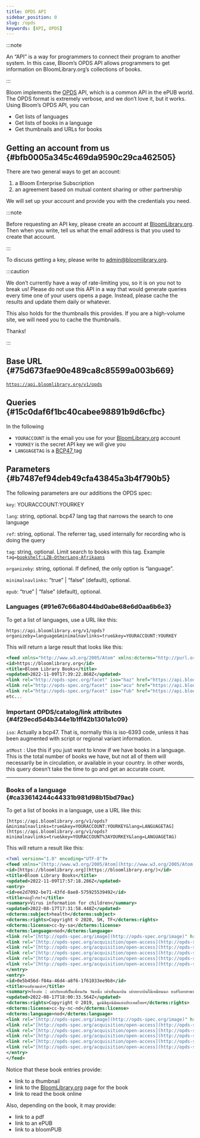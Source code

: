 ```yaml
---
title: OPDS API
sidebar_position: 0
slug: /opds
keywords: [API, OPDS]
---
```




:::note

An “API” is a way for programmers to connect their program to another system. In this case, Bloom’s OPDS API allows programmers to get information on BloomLibrary.org’s collections of books.

:::




Bloom implements the [OPDS](https://opds.io/) API, which is a common API in the ePUB world. The OPDS format is extremely verbose, and we don’t love it, but it works. Using Bloom’s OPDS API, you can

- Get lists of languages
- Get lists of books in a language
- Get thumbnails and URLs for books

## Getting an account from us {#bfb0005a345c469da9590c29ca462505}


There are two general ways to get an account:

1. a Bloom Enterprise Subscription
2. an agreement based on mutual content sharing or other partnership

We will set up your account and provide you with the credentials you need.


:::note

Before requesting an API key, please create an account at [BloomLibrary.org](http://bloomlibrary.org/). Then when you write, tell us what the email address is that you used to create that account.

:::




To discuss getting a key, please write to admin@bloomlibrary.org.  


:::caution

We don’t currently have a way of rate-limiting you, so it is on you not to break us! Please do not use this API in a way that would generate queries every time one of your users opens a page. Instead, please cache the results and update them daily or whatever.

This also holds for the thumbnails this provides. If you are a high-volume site, we will need you to cache the thumbnails. 

Thanks!

:::




## Base URL {#75d673fae90e489ca8c85599a003b669}


[`https://api.bloomlibrary.org/v1/opds`](https://api.bloomlibrary.org/v1/opds?organizeby=language&key=rev79_app%40sil.org%3AkCaAHOBD2r&minimalnavlinks=true)


## Queries {#15c0daf6f1bc40cabee98891b9d6cfbc}


In the following

- `YOURACCOUNT` is the email you use for your [BloomLibrary.org](http://bloomlibrary.org/) account
- `YOURKEY` is the secret API key we will give you
- `LANGUAGETAG` is a [BCP47 ](https://www.rfc-editor.org/info/bcp47)tag

## Parameters {#b7487ef94deb49cfa43845a3b4f790b5}


The following parameters are our additions the OPDS spec:


`key`: YOURACCOUNT:YOURKEY


`lang`: string, optional.  bcp47 lang tag that narrows the search to one language


`ref`: string, optional. The referrer tag, used internally for recording who is doing the query


`tag`: string, optional. Limit search to books with this tag. Example `tag=`[`bookshelf:LZB-OtherLang-Afrikaans`](https://api.bloomlibrary.org/v1/opds?key=fraser_bennett%40sil-lead.org%3AoxYccdqoM4&tag=bookshelf%3ALZB-OtherLang-Afrikaans)


`organizeby`:  string, optional. If defined, the only option is “language”.


`minimalnavlinks`: “true” | “false” (default), optional. 


`epub`: “true” | “false” (default), optional.


### Languages {#91e67c66a8044bd0abe68e6d0aa6b6e3}


To get a list of languages, use a URL like this:


```text
https://api.bloomlibrary.org/v1/opds?organizeby=language&minimalnavlinks=true&key=YOURACCOUNT:YOURKEY
```


This will return a large result that looks like this:


```xml
<feed xmlns="http://www.w3.org/2005/Atom" xmlns:dcterms="http://purl.org/dc/terms/" xmlns:opds="http://opds-spec.org/2010/catalog">
<id>https://bloomlibrary.org</id>
<title>Bloom Library Books</title>
<updated>2022-11-09T17:39:22.868Z</updated>
<link rel="http://opds-spec.org/facet" iso="haz" href="https://api.bloomlibrary.org/v1/opds?lang=haz&organizeby=language&minimalnavlinks=true" atMost="26" title="Hazaragi" opds:facetGroup="Languages"/>
<link rel="http://opds-spec.org/facet" iso="acu" href="https://api.bloomlibrary.org/v1/opds?lang=acu&organizeby=language&rminimalnavlinks=true" atMost="1" title="Achuar-Shiwiar" opds:facetGroup="Languages"/>
<link rel="http://opds-spec.org/facet" iso="fub" href="https://api.bloomlibrary.org/v1/opds?lang=fub&organizeby=language&minimalnavlinks=true" atMost="7" title="Fulfulde (Adamawa)" opds:facetGroup="Languages"/>
etc...
```


### Important OPDS/catalog/link attributes {#4f29ecd5d4b344e1b1ff42b1301a1c09}


`iso`: Actually a bcp47. That is, normally this is iso-6393 code, unless it has been augmented with script or regional variant information.


`atMost` : Use this if you just want to know if we have books in a language. This is the total number of books we have, but not all of them will necessarily be in circulation, or available in your country. In other words, this query doesn’t take the time to go and get an accurate count.


---


### Books of a language {#ca33614244c44331b981d98b15bd79ac}


To get a list of books in a language, use a URL like this:


```text
[https://api.bloomlibrary.org/v1/opds?&minimalnavlinks=true&key=YOURACCOUNT:YOURKEY&lang=LANGUAGETAG](https://api.bloomlibrary.org/v1/opds?minimalnavlinks=true&key=YOURACCOUNT%3AYOURKEY&lang=LANGUAGETAG)
```


This will return a result like this:


```xml
<?xml version="1.0" encoding="UTF-8"?>
<feed xmlns="[http://www.w3.org/2005/Atom](http://www.w3.org/2005/Atom)" xmlns:dcterms="[http://purl.org/dc/terms/](http://purl.org/dc/terms/)" xmlns:opds="[http://opds-spec.org/2010/catalog](http://opds-spec.org/2010/catalog)">
<id>[https://bloomlibrary.org](https://bloomlibrary.org/)</id>
<title>Bloom Library Books</title>
<updated>2022-11-09T17:57:18.286Z</updated>
<entry>
<id>ee2d7092-be71-43fd-8ae8-575925539492</id>
<title>ต่อสู้ไวรัส!</title>
<summary>Virus information for children</summary>
<updated>2022-08-17T17:31:58.448Z</updated>
<dcterms:subject>health</dcterms:subject>
<dcterms:rights>Copyright © 2020, SH, TF</dcterms:rights>
<dcterms:license>cc-by-sa</dcterms:license>
<dcterms:language>nod</dcterms:language>
<link rel="[http://opds-spec.org/image](http://opds-spec.org/image)" href="[https://api.bloomlibrary.org/v1/fs/harvest/3ccIsvrpEQ/thumbnails/thumbnail-256.png?version=2022-08-17T17:31:58.448Z](https://api.bloomlibrary.org/v1/fs/harvest/3ccIsvrpEQ/thumbnails/thumbnail-256.png?version=2022-08-17T17%3A31%3A58.448Z)" type="image/png" title="Image" />
<link rel="[http://opds-spec.org/acquisition/open-access](http://opds-spec.org/acquisition/open-access)" href="[https://api.bloomlibrary.org/v1/fs/upload/3ccIsvrpEQ/ต่อสู้ไวรัส!.pdf](https://api.bloomlibrary.org/v1/fs/upload/3ccIsvrpEQ/%e0%b8%95%e0%b9%88%e0%b8%ad%e0%b8%aa%e0%b8%b9%e0%b9%89%e0%b9%84%e0%b8%a7%e0%b8%a3%e0%b8%b1%e0%b8%aa!.pdf)" type="application/pdf" title="PDF" />
<link rel="[http://opds-spec.org/acquisition/open-access](http://opds-spec.org/acquisition/open-access)" href="[https://api.bloomlibrary.org/v1/fs/harvest/3ccIsvrpEQ/ต่อสู้ไวรัส!.bloomd](https://api.bloomlibrary.org/v1/fs/harvest/3ccIsvrpEQ/%e0%b8%95%e0%b9%88%e0%b8%ad%e0%b8%aa%e0%b8%b9%e0%b9%89%e0%b9%84%e0%b8%a7%e0%b8%a3%e0%b8%b1%e0%b8%aa!.bloomd)" type="application/bloompub+zip" title="bloomPUB" />
<link rel="[http://opds-spec.org/acquisition/open-access](http://opds-spec.org/acquisition/open-access)" href="[https://bloomlibrary.org/player/3ccIsvrpEQ](https://bloomlibrary.org/player/3ccIsvrpEQ)" type="text/html" title="Read On Bloom Library" />
<link rel="[http://opds-spec.org/acquisition/open-access](http://opds-spec.org/acquisition/open-access)" href="[https://api.bloomlibrary.org/v1/fs/harvest/3ccIsvrpEQ/ต่อสู้ไวรัส!.bloomSource](https://api.bloomlibrary.org/v1/fs/harvest/3ccIsvrpEQ/%e0%b8%95%e0%b9%88%e0%b8%ad%e0%b8%aa%e0%b8%b9%e0%b9%89%e0%b9%84%e0%b8%a7%e0%b8%a3%e0%b8%b1%e0%b8%aa!.bloomSource)" type="application/bloomSource+zip" title="bloomSource" />
<link rel="[http://opds-spec.org/acquisition/open-access](http://opds-spec.org/acquisition/open-access)" href="[https://bloomlibrary.org/book/3ccIsvrpEQ](https://bloomlibrary.org/book/3ccIsvrpEQ)" type="text/html" title="Bloom Library Page" />
</entry>
<entry>
<id>0e5b456d-f04a-46d4-a8f6-1f61033ee9b8</id>
<title>หงส์หามเต่า</title>
<summary>เรื่องย่อ : เต่ากับหงส์เป็นเพื่อนกัน วันหนึ่ง เต่าเห็นนกบิน เต่าอยากบินได้เหมือนนก หงส์จึงอาสาพาเต่าบิน ชาวนาเห็นเต่ากับหงส์บินมาจึงร้องตะโกนว่า "เต่าบินได้" เต่าตอบว่าไม่ ไม่ ก็เลยทำให้เต่าตกลงมา</summary>
<updated>2022-08-17T18:00:33.564Z</updated>
<dcterms:rights>Copyright © 2019, มูลนิธิศุภนิมิตแห่งประเทศไทย</dcterms:rights>
<dcterms:license>cc-by-nc-nd</dcterms:license>
<dcterms:language>nod</dcterms:language>
<link rel="[http://opds-spec.org/image](http://opds-spec.org/image)" href="[https://api.bloomlibrary.org/v1/fs/harvest/lweHdAjFbg/thumbnails/thumbnail-256.png?version=2022-08-17T18:00:33.564Z](https://api.bloomlibrary.org/v1/fs/harvest/lweHdAjFbg/thumbnails/thumbnail-256.png?version=2022-08-17T18%3A00%3A33.564Z)" type="image/png" title="Image" />
<link rel="[http://opds-spec.org/acquisition/open-access](http://opds-spec.org/acquisition/open-access)" href="[https://api.bloomlibrary.org/v1/fs/harvest/lweHdAjFbg/epub/หงส์หามเต่า.epub](https://api.bloomlibrary.org/v1/fs/harvest/lweHdAjFbg/epub/%e0%b8%ab%e0%b8%87%e0%b8%aa%e0%b9%8c%e0%b8%ab%e0%b8%b2%e0%b8%a1%e0%b9%80%e0%b8%95%e0%b9%88%e0%b8%b2.epub)" type="application/epub+zip" title="ePUB" />
<link rel="[http://opds-spec.org/acquisition/open-access](http://opds-spec.org/acquisition/open-access)" href="[https://api.bloomlibrary.org/v1/fs/upload/lweHdAjFbg/หงส์หามเต่า.pdf](https://api.bloomlibrary.org/v1/fs/upload/lweHdAjFbg/%e0%b8%ab%e0%b8%87%e0%b8%aa%e0%b9%8c%e0%b8%ab%e0%b8%b2%e0%b8%a1%e0%b9%80%e0%b8%95%e0%b9%88%e0%b8%b2.pdf)" type="application/pdf" title="PDF" />
<link rel="[http://opds-spec.org/acquisition/open-access](http://opds-spec.org/acquisition/open-access)" href="[https://api.bloomlibrary.org/v1/fs/harvest/lweHdAjFbg/หงส์หามเต่า.bloomd](https://api.bloomlibrary.org/v1/fs/harvest/lweHdAjFbg/%e0%b8%ab%e0%b8%87%e0%b8%aa%e0%b9%8c%e0%b8%ab%e0%b8%b2%e0%b8%a1%e0%b9%80%e0%b8%95%e0%b9%88%e0%b8%b2.bloomd)" type="application/bloompub+zip" title="bloomPUB" />
<link rel="[http://opds-spec.org/acquisition/open-access](http://opds-spec.org/acquisition/open-access)" href="[https://bloomlibrary.org/player/lweHdAjFbg](https://bloomlibrary.org/player/lweHdAjFbg)" type="text/html" title="Read On Bloom Library" />
<link rel="[http://opds-spec.org/acquisition/open-access](http://opds-spec.org/acquisition/open-access)" href="[https://bloomlibrary.org/book/lweHdAjFbg](https://bloomlibrary.org/book/lweHdAjFbg)" type="text/html" title="Bloom Library Page" />
</entry>
</feed>
```


Notice that these book entries provide:

- link to a thumbnail
- link to the [BloomLibrary.org](http://bloomlibrary.org/) page for the book
- link to read the book online

Also, depending on the book, it may provide:

- link to a pdf
- link to an ePUB
- link to a bloomPUB

